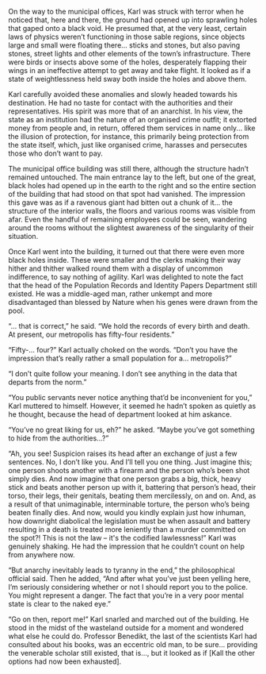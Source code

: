 
On the way to the municipal offices, Karl was struck with terror when he noticed that, here and there, the ground had opened up into sprawling holes that gaped onto a black void. He presumed that, at the very least, certain laws of physics weren’t functioning in those sable regions, since objects large and small were floating there... sticks and stones, but also paving stones, street lights and other elements of the town’s infrastructure. There were birds or insects above some of the holes, desperately flapping their wings in an ineffective attempt to get away and take flight. It looked as if a state of weightlessness held sway both inside the holes and above them.

Karl carefully avoided these anomalies and slowly headed towards his destination. He had no taste for contact with the authorities and their representatives. His spirit was more that of an anarchist. In his view, the state as an institution had the nature of an organised crime outfit; it extorted money from people and, in return, offered them services in name only... like the illusion of protection, for instance, this primarily being protection from the state itself, which, just like organised crime, harasses and persecutes those who don’t want to pay. 

The municipal office building was still there, although the structure hadn’t remained untouched. The main entrance lay to the left, but one of the great, black holes had opened up in the earth to the right and so the entire section of the building that had stood on that spot had vanished. The impression this gave was as if a ravenous giant had bitten out a chunk of it... the structure of the interior walls, the floors and various rooms was visible from afar. Even the handful of remaining employees could be seen, wandering around the rooms without the slightest awareness of the singularity of their situation. 

Once Karl went into the building, it turned out that there were even more black holes inside. These were smaller and the clerks making their way hither and thither walked round them with a display of uncommon indifference, to say nothing of agility. Karl was delighted to note the fact that the head of the Population Records and Identity Papers Department still existed. He was a middle-aged man, rather unkempt and more disadvantaged than blessed by Nature when his genes were drawn from the pool.

“... that is correct,” he said. “We hold the records of every birth and death. At present, our metropolis has fifty-four residents.”

“Fifty-... four?” Karl actually choked on the words. “Don’t you have the impression that’s really rather a small population for a... metropolis?”

“I don’t quite follow your meaning. I don’t see anything in the data that departs from the norm.”

“You public servants never notice anything that’d be inconvenient for you,” Karl muttered to himself. However, it seemed he hadn’t spoken as quietly as he thought, because the head of department looked at him askance.

“You’ve no great liking for us, eh?” he asked. “Maybe you’ve got something to hide from the authorities...?”

“Ah, you see\! Suspicion raises its head after an exchange of just a few sentences. No, I don’t like you. And I’ll tell you one thing. Just imagine this; one person shoots another with a firearm and the person who’s been shot simply dies. And now imagine that one person grabs a big, thick, heavy stick and beats another person up with it, battering that person’s head, their torso, their legs, their genitals, beating them mercilessly, on and on. And, as a result of that unimaginable, interminable torture, the person who’s being beaten finally dies. And now, would you kindly explain just how inhuman, how downright diabolical the legislation must be when assault and battery resulting in a death is treated more leniently than a murder committed on the spot?\! This is not the law – it's the codified lawlessness\!” Karl was genuinely shaking. He had the impression that he couldn’t count on help from anywhere now.

“But anarchy inevitably leads to tyranny in the end,” the philosophical official said. Then he added, “And after what you’ve just been yelling here, I’m seriously considering whether or not I should report you to the police. You might represent a danger. The fact that you’re in a very poor mental state is clear to the naked eye.”

“Go on then, report me\!” Karl snarled and marched out of the building. He stood in the midst of the wasteland outside for a moment and wondered what else he could do. Professor Benedikt, the last of the scientists Karl had consulted about his books, was an eccentric old man, to be sure... providing the venerable scholar still existed, that is..., but it looked as if \[Kall the other options had now been exhausted\]. 


